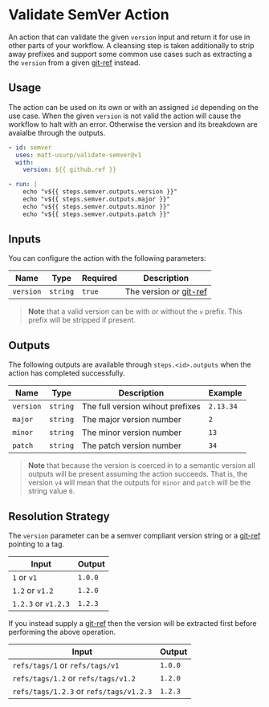 # Validate SemVer Action

An action that can validate the given `version` input and return it for use in other parts of your workflow.
A cleansing step is taken additionally to strip away prefixes and support some common use cases such as extracting a the `version` from a given [git-ref](https://git-scm.com/book/en/v2/Git-Internals-Git-References) instead.

## Usage

The action can be used on its own or with an assigned `id` depending on the use case.
When the given `version` is not valid the action will cause the workflow to halt with an error.
Otherwise the version and its breakdown are avaialbe through the outputs.

```yaml
- id: semver
  uses: matt-usurp/validate-semver@v1
  with:
    version: ${{ github.ref }}

- run: |
    echo "v${{ steps.semver.outputs.version }}"
    echo "v${{ steps.semver.outputs.major }}"
    echo "v${{ steps.semver.outputs.minor }}"
    echo "v${{ steps.semver.outputs.patch }}"
```

## Inputs

You can configure the action with the following parameters:

| Name | Type | Required | Description |
| ---- | ---- | -------- | ----------- |
| `version` | `string` | `true` | The version or [git-ref](https://git-scm.com/book/en/v2/Git-Internals-Git-References) |

> **Note** that a valid version can be with or without the `v` prefix.
> This prefix will be stripped if present.

## Outputs

The following outputs are available through `steps.<id>.outputs` when the action has completed successfully.

| Name | Type | Description | Example |
| ---- | --- | ------------ | ------- |
| `version` | `string` | The full version wihout prefixes | `2.13.34` |
| `major` | `string` | The major version number | `2` |
| `minor` | `string` | The minor version number | `13` |
| `patch` | `string` | The patch version number | `34` |

> **Note** that because the version is coerced in to a semantic version all outputs will be present assuming the action succeeds.
> That is, the version `v4` will mean that the outputs for `minor` and `patch` will be the string value `0`.

## Resolution Strategy

The `version` parameter can be a semver compliant version string or a [git-ref](https://git-scm.com/book/en/v2/Git-Internals-Git-References) pointing to a tag.

| Input | Output |
| ----- | ------ |
| `1` or `v1` | `1.0.0` |
| `1.2` or `v1.2` | `1.2.0` |
| `1.2.3` or `v1.2.3` | `1.2.3` |

If you instead supply a [git-ref](https://git-scm.com/book/en/v2/Git-Internals-Git-References) then the version will be extracted first before performing the above operation.

| Input | Output |
| ----- | ------ |
| `refs/tags/1` or `refs/tags/v1` | `1.0.0` |
| `refs/tags/1.2` or `refs/tags/v1.2` | `1.2.0` |
| `refs/tags/1.2.3` or `refs/tags/v1.2.3` | `1.2.3` |
